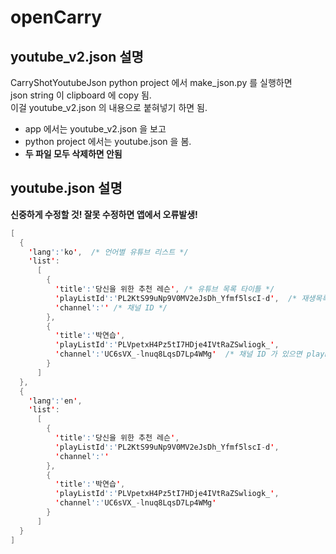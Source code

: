 # openCarry



## youtube_v2.json 설명
CarryShotYoutubeJson python project 에서 make_json.py 를 실행하면    
json string 이 clipboard 에 copy 됨.   
이걸 youtube_v2.json 의 내용으로 붙혀넣기 하면 됨.   


- app 에서는 youtube_v2.json 을 보고
- python project 에서는 youtube.json 을 봄.
- **두 파일 모두 삭제하면 안됨**


## youtube.json 설명
**신중하게 수정할 것! 잘못 수정하면 앱에서 오류발생!**
```java
[
  {
    'lang':'ko',  /* 언어별 유튜브 리스트 */
    'list':
      [
        {
          'title':'당신을 위한 추천 레슨', /* 유튜브 목록 타이틀 */
          'playListId':'PL2KtS99uNp9V0MV2eJsDh_Yfmf5lscI-d',  /* 재생목록 ID */
          'channel':'' /* 채널 ID */
        },
        {
          'title':'박연습',
          'playListId':'PLVpetxH4Pz5tI7HDje4IVtRaZSwliogk_',
          'channel':'UC6sVX_-lnuq8LqsD7Lp4WMg'  /* 채널 ID 가 있으면 playListId 는 무시하고 채널의 모든 동영상을 view 많은 순으로 보여준다 */
        }
      ]
  },
  {
    'lang':'en',
    'list':
      [
        {
          'title':'당신을 위한 추천 레슨',
          'playListId':'PL2KtS99uNp9V0MV2eJsDh_Yfmf5lscI-d',
          'channel':''
        },
        {
          'title':'박연습',
          'playListId':'PLVpetxH4Pz5tI7HDje4IVtRaZSwliogk_',
          'channel':'UC6sVX_-lnuq8LqsD7Lp4WMg'
        }
      ]
  }
]
```
